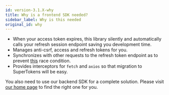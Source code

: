 ```yaml
---
id: version-3.1.X-why
title: Why is a frontend SDK needed?
sidebar_label: Why is this needed
original_id: why
---
```


- When your access token expires, this library silently and automatically calls your refresh session endpoint saving you development time.
- Manages anti-csrf, access and refresh tokens for you.
- Synchronizes with other requests to the refresh token endpoint as to prevent [this](https://supertokens.io/blog/the-best-way-to-securely-manage-user-sessions#e81c) race condition.
- Provides interceptors for ```fetch``` and ```axios``` so that migration to SuperTokens will be easy.

<div class="specialNote">
You also need to use our backend SDK for a complete solution. Please visit <a target="_blank" href="https://supertokens.io">our home page</a> to find the right one for you.
</div>